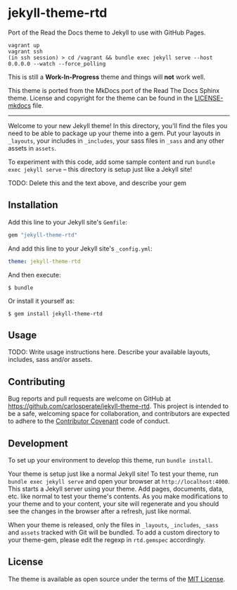 # jekyll-theme-rtd

Port of the Read the Docs theme to Jekyll to use with GitHub Pages.

```
vagrant up
vagrant ssh
(in ssh session) > cd /vagrant && bundle exec jekyll serve --host 0.0.0.0 --watch --force_polling
```

This is still a **Work-In-Progress** theme and things will **not** work well.

This theme is ported from the MkDocs port of the Read The Docs Sphinx theme.
License and copyright for the theme can be found in the
[LICENSE-mkdocs](LICENSE-mkdocs) file.

-----

Welcome to your new Jekyll theme! In this directory, you'll find the files you need to be able to package up your theme into a gem. Put your layouts in `_layouts`, your includes in `_includes`, your sass files in `_sass` and any other assets in `assets`.

To experiment with this code, add some sample content and run `bundle exec jekyll serve` – this directory is setup just like a Jekyll site!

TODO: Delete this and the text above, and describe your gem


## Installation

Add this line to your Jekyll site's `Gemfile`:

```ruby
gem "jekyll-theme-rtd"
```

And add this line to your Jekyll site's `_config.yml`:

```yaml
theme: jekyll-theme-rtd
```

And then execute:

    $ bundle

Or install it yourself as:

    $ gem install jekyll-theme-rtd

## Usage

TODO: Write usage instructions here. Describe your available layouts, includes, sass and/or assets.

## Contributing

Bug reports and pull requests are welcome on GitHub at https://github.com/carlosperate/jekyll-theme-rtd. This project is intended to be a safe, welcoming space for collaboration, and contributors are expected to adhere to the [Contributor Covenant](http://contributor-covenant.org) code of conduct.

## Development

To set up your environment to develop this theme, run `bundle install`.

Your theme is setup just like a normal Jekyll site! To test your theme, run `bundle exec jekyll serve` and open your browser at `http://localhost:4000`. This starts a Jekyll server using your theme. Add pages, documents, data, etc. like normal to test your theme's contents. As you make modifications to your theme and to your content, your site will regenerate and you should see the changes in the browser after a refresh, just like normal.

When your theme is released, only the files in `_layouts`, `_includes`, `_sass` and `assets` tracked with Git will be bundled.
To add a custom directory to your theme-gem, please edit the regexp in `rtd.gemspec` accordingly.

## License

The theme is available as open source under the terms of the [MIT License](LICENSE).
